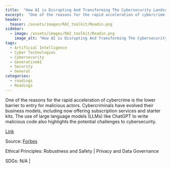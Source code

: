 ```yaml
---
title:  "How AI is Disrupting And Transforming The Cybersecurity Landscape"  
excerpt:  "One of the reasons for the rapid acceleration of cybercrime is the lower barrier to entry for malicious actors. Cybercriminals have evolved their business models, including now offering subscription services and starter kits. The use of lar (...)"  
header:
  teaser: /assets/images/RAI_toolkit/Readin.png
sidebar:
  - image: /assets/images/RAI_toolkit/Readin.png
    image_alt: "How AI is Disrupting And Transforming The Cybersecurity Landscape"
tags:
  - Artificial Intelligence
  - Cyber Technologies
  - Cybersecurity
  - GenerativeAI
  - Security
  - General
categories:
  - readings
  - Readings
---
```

One of the reasons for the rapid acceleration of cybercrime is the lower barrier to entry for malicious actors. Cybercriminals have evolved their business models, including now offering subscription services and starter kits. The use of large language models (LLMs) like ChatGPT to write malicious code also highlights the potential challenges to cybersecurity.

[Link](https://www.forbes.com/sites/forbestechcouncil/2023/03/15/how-ai-is-disrupting-and-transforming-the-cybersecurity-landscape/)

Source: [Forbes](https://www.forbes.com)

Ethical Principles: Robustness and Safety | Privacy and Data Governance

SDGs: N/A | 
